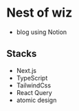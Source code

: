 # Nest of wiz
- blog using Notion 

## Stacks
- Next.js
- TypeScript
- TailwindCss
- React Query
- atomic design
